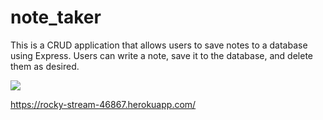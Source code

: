 # note_taker
This is a CRUD application that allows users to save notes to a database using Express. Users can write a note, save it to the database, and delete them as desired.

![](https://laughlinportfolio.herokuapp.com/static/media/notetaker.4219b321.png)


https://rocky-stream-46867.herokuapp.com/
